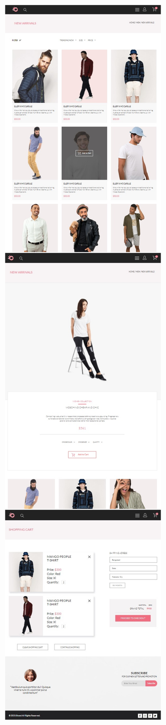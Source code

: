 <img src="https://github.com/gooseisnotabird/clothing-store/blob/main/img/screenshot1.jpg" alt="альтернативный текст">
<img src="https://github.com/gooseisnotabird/clothing-store/blob/main/img/screenshot3.jpg" alt="альтернативный текст">
<img src="https://github.com/gooseisnotabird/clothing-store/blob/main/img/screenshot2.jpg" alt="альтернативный текст">
